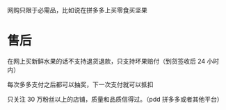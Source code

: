 网购只限于必需品，比如说在拼多多上买零食买坚果

# 售后

在网上买新鲜水果的话不支持退货退款，只支持坏果赔付（到货签收后 24 小时内）

每次多多支付之后都可以抽奖，下一次支付就可以抵扣

只关注 30 万粉丝以上的店铺，质量和品质信得过。（pdd 拼多多或者其他平台）
